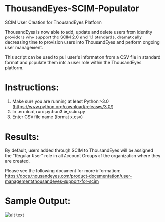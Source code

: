 # ThousandEyes-SCIM-Populator
SCIM User Creation for ThousandEyes Platform

ThousandEyes is now able to add, update and delete users from identity providers who support the SCIM 2.0 and 1.1 standards, dramatically decreasing time to provision users into ThousandEyes and perform ongoing user management.

This script can be used to pull user's information from a CSV file in standard format and populate them into a user role within the ThousandEyes platform.

# Instructions:
1. Make sure you are running at least Python >3.0 (https://www.python.org/download/releases/3.0/)
2. In terminal, run: python3 te_scim.py
3. Enter CSV file name (format x.csv)

# Results:
By default, users added through SCIM to ThousandEyes will be assigned the "Regular User" role in all Account Groups of the organization where they are created.

Please see the following document for more information: 
https://docs.thousandeyes.com/product-documentation/user-management/thousandeyes-support-for-scim 

# Sample Output:

![alt text](https://github.com/collinsullivanhub/ThousandEyes-SCIM-Populator/blob/main/Screen%20Shot%202021-02-18%20at%201.47.45%20PM.png)

